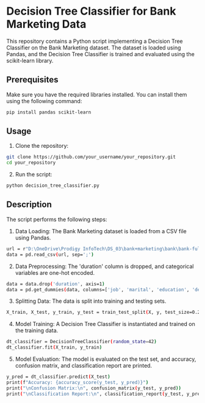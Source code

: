 # Decision Tree Classifier for Bank Marketing Data

This repository contains a Python script implementing a Decision Tree Classifier on the Bank Marketing dataset. The dataset is loaded using Pandas, and the Decision Tree Classifier is trained and evaluated using the scikit-learn library.

## Prerequisites

Make sure you have the required libraries installed. You can install them using the following command:

```bash
pip install pandas scikit-learn
```

## Usage

1. Clone the repository:
```bash
git clone https://github.com/your_username/your_repository.git
cd your_repository
```

2. Run the script:
```bash
python decision_tree_classifier.py
```

## Description

The script performs the following steps:

1. Data Loading: The Bank Marketing dataset is loaded from a CSV file using Pandas.
```bash
url = r"D:\OneDrive\Prodigy InfoTech\DS_03\bank+marketing\bank\bank-full.csv"
data = pd.read_csv(url, sep=';')
```

2. Data Preprocessing: The 'duration' column is dropped, and categorical variables are one-hot encoded.
```bash
data = data.drop('duration', axis=1)
data = pd.get_dummies(data, columns=['job', 'marital', 'education', 'default', 'housing', 'loan', 'contact', 'month', 'poutcome', 'y'], drop_first=True)
```

3. Splitting Data: The data is split into training and testing sets.
```bash
X_train, X_test, y_train, y_test = train_test_split(X, y, test_size=0.2, random_state=42)
```

4. Model Training: A Decision Tree Classifier is instantiated and trained on the training data.
```bash
dt_classifier = DecisionTreeClassifier(random_state=42)
dt_classifier.fit(X_train, y_train)
```

5. Model Evaluation: The model is evaluated on the test set, and accuracy, confusion matrix, and classification report are printed.
```bash
y_pred = dt_classifier.predict(X_test)
print(f"Accuracy: {accuracy_score(y_test, y_pred)}")
print("\nConfusion Matrix:\n", confusion_matrix(y_test, y_pred))
print("\nClassification Report:\n", classification_report(y_test, y_pred))
```


